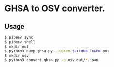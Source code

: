 # GHSA to OSV converter.

## Usage

```bash
$ pipenv sync
$ pipenv shell
$ mkdir out
$ python3 dump_ghsa.py --token $GITHUB_TOKEN out
$ mkdir osv
$ python3 convert_ghsa.py -o osv out/*.json
```
